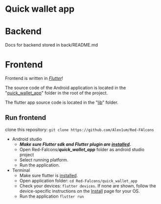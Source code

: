 # Quick wallet app

# Backend
Docs for backend stored in back/README.md

# Frontend
Frontend is written in [*Flutter*](https://flutter.dev/)!

The source code of the Android application is located in the "[quick_wallet_app](quick_wallet_app)" folder in the root of the project.

The flutter app source code is located in the "[lib](quick_wallet_app/lib)" folder.

## Run frontend
clone this repository:
    `git clone https://github.com/Alex1um/Red-FAlcons`
* Android studio
  * ***Make sure Flutter sdk and Flutter plugin are [installed](https://docs.flutter.dev/get-started/install).***
  * Open Red-Falcons/***quick_wallet_app*** folder as android studio project
  * Select running platform.
  * Run the application.
* Terminal
  * Make sure flutter is [installed](https://docs.flutter.dev/get-started/install).
  * Open application folder:
  `cd Red-Falcons/quick_wallet_app`
  * Check your devices: `flutter devices`. If none are shown, follow the device-specific instructions on the [Install](https://docs.flutter.dev/get-started/install) page for your OS.
  * Run the application `flutter run`
